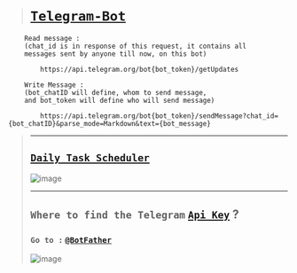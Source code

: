 ># [`Telegram-Bot`](https://imvickykumar999.github.io/Telegram-Bot/)

        Read message : 
        (chat_id is in response of this request, it contains all 
        messages sent by anyone till now, on this bot)

            https://api.telegram.org/bot{bot_token}/getUpdates

        Write Message : 
        (bot_chatID will define, whom to send message, 
        and bot_token will define who will send message)

            https://api.telegram.org/bot{bot_token}/sendMessage?chat_id={bot_chatID}&parse_mode=Markdown&text={bot_message}

>---------------
>
>## [`Daily Task Scheduler`](https://www.pythonanywhere.com/user/imvickykumar999/tasks_tab/)
>
>![image](https://user-images.githubusercontent.com/50515418/236386341-7501297c-a659-4cb3-b964-e0fe3aeece4f.png)
>
>------------
>
>## `Where to find the Telegram` [`Api Key`](https://stackoverflow.com/questions/43291868/where-to-find-the-telegram-api-key) ?
>
>### `Go to :` [`@BotFather`](https://t.me/BotFather)
>
>![image](https://user-images.githubusercontent.com/50515418/236387792-b1be0376-b938-4ab5-9f82-c8e3526d808c.png)
>
